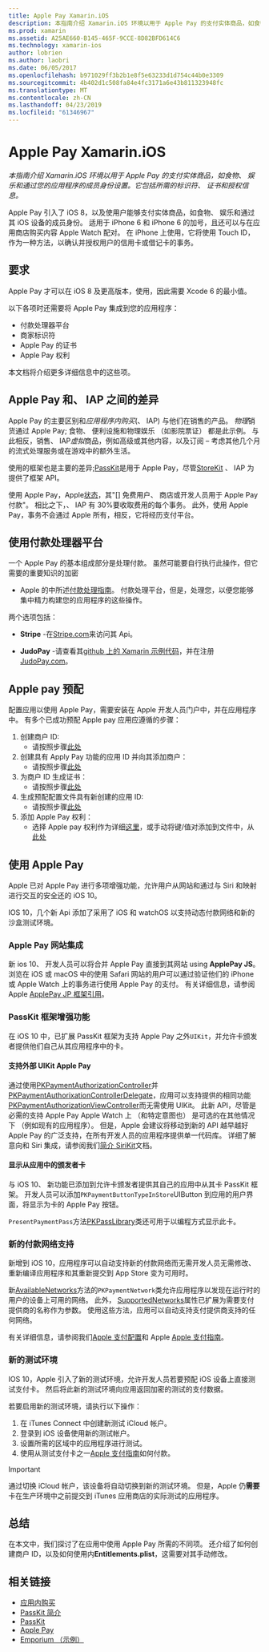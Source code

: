 ```yaml
---
title: Apple Pay Xamarin.iOS
description: 本指南介绍 Xamarin.iOS 环境以用于 Apple Pay 的支付实体商品，如食物、 娱乐和通过您的应用程序的成员身份设置。 它包括所需的标识符、 证书和授权信息。
ms.prod: xamarin
ms.assetid: A25AE660-B145-465F-9CCE-8D82BFD614C6
ms.technology: xamarin-ios
author: lobrien
ms.author: laobri
ms.date: 06/05/2017
ms.openlocfilehash: b971029ff3b2b1e8f5e63233d1d754c44b0e3309
ms.sourcegitcommit: 4b402d1c508fa84e4fc3171a6e43b811323948fc
ms.translationtype: MT
ms.contentlocale: zh-CN
ms.lasthandoff: 04/23/2019
ms.locfileid: "61346967"
---
```

# <a name="apple-pay-in-xamarinios"></a>Apple Pay Xamarin.iOS

_本指南介绍 Xamarin.iOS 环境以用于 Apple Pay 的支付实体商品，如食物、 娱乐和通过您的应用程序的成员身份设置。它包括所需的标识符、 证书和授权信息。_

Apple Pay 引入了 iOS 8，以及使用户能够支付实体商品，如食物、 娱乐和通过其 iOS 设备的成员身份。 适用于 iPhone 6 和 iPhone 6 的加号，且还可以与在应用商店购买内容 Apple Watch 配对。 在 iPhone 上使用，它将使用 Touch ID，作为一种方法，以确认并授权用户的信用卡或借记卡的事务。

## <a name="requirements"></a>要求

Apple Pay 才可以在 iOS 8 及更高版本，使用，因此需要 Xcode 6 的最小值。

以下各项时还需要将 Apple Pay 集成到您的应用程序：

 - 付款处理器平台
 - 商家标识符
 - Apple Pay 的证书
 - Apple Pay 权利

本文档将介绍更多详细信息中的这些项。

## <a name="differences-between-apple-pay-and-iap"></a>Apple Pay 和、 IAP 之间的差异

Apple Pay 的主要区别和*应用程序内购买*(、 IAP) 与他们在销售的产品。 *物理*销货通过 Apple Pay; 食物、 便利设施和物理娱乐 （如影院票证） 都是此示例。 与此相反，销售、 IAP*虚拟*商品，例如高级或其他内容，以及订阅 – 考虑其他几个月的流式处理服务或在游戏中的额外生活。

使用的框架也是主要的差异;[PassKit](https://developer.apple.com/library/ios/documentation/PassKit/Reference/PKPaymentAuthorizationViewController_Ref/)是用于 Apple Pay，尽管[StoreKit](https://developer.apple.com/library/ios/documentation/PassKit/Reference/PKPaymentAuthorizationViewController_Ref/) 、 IAP 为提供了框架 API。

使用 Apple Pay，Apple[状态](https://developer.apple.com/apple-pay/Getting-Started-with-Apple-Pay.pdf)，其"[] 免费用户、 商店或开发人员用于 Apple Pay 付款"。 相比之下，、 IAP 有 30%要收取费用的每个事务。 此外，使用 Apple Pay，事务不会通过 Apple 所有，相反，它将经历支付平台。

## <a name="using-a-payment-processor-platform"></a>使用付款处理器平台

一个 Apple Pay 的基本组成部分是处理付款。 虽然可能要自行执行此操作，但它需要的重要知识的加密
- Apple 的中所述[付款处理指南](https://developer.apple.com/library/ios/ApplePay_Guide/ProcessPayment.html)。
付款处理平台，但是，处理您，以便您能够集中精力构建您的应用程序的这些操作。

两个选项包括：

- **Stripe** -在[Stripe.com](https://stripe.com/)来访问其 Api。

- **JudoPay** -请查看其[github 上的 Xamarin 示例代码](https://github.com/Judopay/Xamarin-Sample-App)，并在注册[JudoPay.com](https://www.judopay.com/)。

## <a name="provisioning-for-apple-pay"></a>Apple pay 预配

配置应用以使用 Apple Pay，需要安装在 Apple 开发人员门户中，并在应用程序中。 有多个已成功预配 Apple pay 应用应遵循的步骤：

1. 创建商户 ID:
    - 请按照步骤[此处](~/ios/deploy-test/provisioning/capabilities/apple-pay-capabilities.md#merchantid)
2. 创建具有 Apply Pay 功能的应用 ID 并向其添加商户：
    - 请按照步骤[此处](~/ios/deploy-test/provisioning/capabilities/apple-pay-capabilities.md#appid)
3. 为商户 ID 生成证书：
    - 请按照步骤[此处](~/ios/deploy-test/provisioning/capabilities/apple-pay-capabilities.md#certificate)
4. 生成预配配置文件具有新创建的应用 ID:
    - 请按照步骤[此处](~/ios/get-started/installation/device-provisioning/manual-provisioning.md#provisioning)
5. 添加 Apple Pay 权利：
    - 选择 Apple pay 权利作为详细[这里](~/ios/deploy-test/provisioning/entitlements.md)，或手动将键/值对添加到文件中，从[此处](~/ios/deploy-test/provisioning/entitlements.md)

## <a name="working-with-apple-pay"></a>使用 Apple Pay

Apple 已对 Apple Pay 进行多项增强功能，允许用户从网站和通过与 Siri 和映射进行交互的安全还的 iOS 10。

IOS 10，几个新 Api 添加了采用了 iOS 和 watchOS 以支持动态付款网络和新的沙盒测试环境。

### <a name="apple-pay-website-integration"></a>Apple Pay 网站集成

新 ios 10、 开发人员可以将合并 Apple Pay 直接到其网站 using **ApplePay JS**。 浏览在 iOS 或 macOS 中的使用 Safari 网站的用户可以通过验证他们的 iPhone 或 Apple Watch 上的事务进行使用 Apple Pay 的支付。 有关详细信息，请参阅 Apple [ApplePay JP 框架引用](https://developer.apple.com/reference/applepayjs)。

### <a name="passkit-framework-enhancements"></a>PassKit 框架增强功能

在 iOS 10 中，已扩展 PassKit 框架为支持 Apple Pay 之外`UIKit`，并允许卡颁发者提供他们自己从其应用程序中的卡。


#### <a name="supporting-apple-pay-outside-of-uikit"></a>支持外部 UIKit Apple Pay

通过使用[PKPaymentAuthorizationController](https://developer.apple.com/reference/passkit/pkpaymentauthorizationcontroller)并[PKPaymentAuthorixationControllerDelegate](https://developer.apple.com/reference/passkit/pkpaymentauthorizationcontrollerdelegate)，应用可以支持提供的相同功能[PKPaymentAuthorizationViewController](https://developer.apple.com/reference/passkit/pkpaymentauthorizationviewcontroller)而无需使用 UIKit。 此新 API，尽管是必需的支持 Apple Pay Apple Watch 上 （和特定意图也） 是可选的在其他情况下 （例如现有的应用程序）。 但是，Apple 会建议将移动到新的 API 越早越好 Apple Pay 的广泛支持，在所有开发人员的应用程序提供单一代码库。 详细了解意向和 Siri 集成，请参阅我们[简介 SiriKit](~/ios/platform/sirikit/index.md)文档。

#### <a name="presenting-issuer-cards-from-within-apps"></a>显示从应用中的颁发者卡

与 iOS 10、 新功能已添加到允许卡颁发者提供其自己的应用中从其卡 PassKit 框架。 开发人员可以添加`PKPaymentButtonTypeInStore`UIButton 到应用的用户界面，将显示为卡的 Apple Pay 按钮。

`PresentPaymentPass`方法[PKPassLibrary](https://developer.apple.com/reference/passkit/pkpasslibrary)类还可用于以编程方式显示此卡。

### <a name="new-payment-network-support"></a>新的付款网络支持

新增到 iOS 10，应用程序可以自动支持新的付款网络而无需开发人员无需修改、 重新编译应用程序和其重新提交到 App Store 变为可用时。

新[AvailableNetworks](https://developer.apple.com/reference/passkit/pkpaymentrequest/1833288-availablenetworks)方法的`PKPaymentNetwork`类允许应用程序以发现在运行时的用户的设备上可用的网络。 此外， [SupportedNetworks](https://developer.apple.com/reference/passkit/pkpaymentrequest/1619329-supportednetworks)属性已扩展为需要支付提供商的名称作为参数。 使用这些方法，应用可以自动支持支付提供商支持的任何网络。

有关详细信息，请参阅我们[Apple 支付配置](~/ios/platform/apple-pay.md)和 Apple [Apple 支付指南](https://developer.apple.com/apple-pay/)。

### <a name="new-testing-environment"></a>新的测试环境

IOS 10，Apple 引入了新的测试环境，允许开发人员若要预配 iOS 设备上直接测试支付卡。 然后将此新的测试环境向应用返回加密的测试的支付数据。

若要启用新的测试环境，请执行以下操作：

1. 在 iTunes Connect 中创建新测试 iCloud 帐户。
2. 登录到 iOS 设备使用新的测试帐户。
3. 设置所需的区域中的应用程序进行测试。
4. 使用从测试支付卡之一[Apple 支付指南](https://developer.apple.com/apple-pay/)如何付款。

> [!IMPORTANT]
> 通过切换 iCloud 帐户，该设备将自动切换到新的测试环境。 但是，Apple 仍**需要**卡在生产环境中之前提交到 iTunes 应用商店的实际测试的应用程序。

## <a name="summary"></a>总结

在本文中，我们探讨了在应用中使用 Apple Pay 所需的不同项。 还介绍了如何创建商户 ID，以及如何使用内**Entitlements.plist**，这需要对其手动修改。

## <a name="related-links"></a>相关链接

- [应用内购买](~/ios/platform/in-app-purchasing/index.md)
- [PassKit 简介](~/ios/platform/passkit.md)
- [PassKit](https://developer.apple.com/library/ios/documentation/PassKit/Reference/PKPaymentAuthorizationViewController_Ref/)
- [Apple Pay](https://developer.apple.com/apple-pay/)
- [Emporium （示例）](https://developer.xamarin.com/samples/monotouch/ios9/Emporium/)

